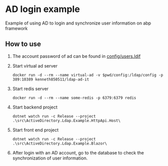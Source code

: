 # AD login example
Example of using AD to login and synchronize user information on abp framework

## How to use
1. The account password of ad can be found in [config/users.ldif](./config/users.ldif)

1. Start virtual ad server
    ```
    docker run -d --rm --name virtual-ad -v $pwd/config:/ldap/config -p 389:10389 kenneth850511/ldap-ad-it
    ```

1. Start redis server
    ```
    docker run -d --rm --name some-redis -p 6379:6379 redis
    ```

1. Start backend project
    ```
    dotnet watch run -c Release --project .\src\ActiveDirectory.Ldap.Example.HttpApi.Host\
    ```

1. Start front end project
    ```
    dotnet watch run -c Release --project .\src\ActiveDirectory.Ldap.Example.Blazor\
    ```
1. After login with an AD account, go to the database to check the synchronization of user information.
